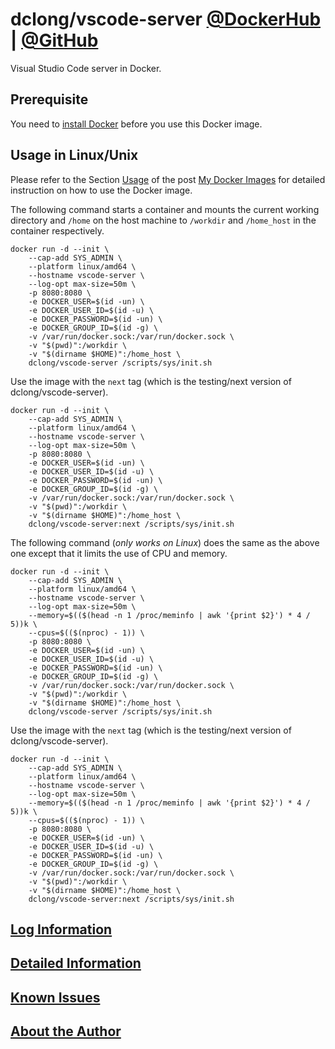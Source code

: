 # dclong/vscode-server [@DockerHub](https://hub.docker.com/r/dclong/vscode-server/) | [@GitHub](https://github.com/dclong/docker-vscode-server)

Visual Studio Code server in Docker.

## Prerequisite
You need to [install Docker](http://www.legendu.net/en/blog/docker-installation/) before you use this Docker image.


## Usage in Linux/Unix

Please refer to the Section
[Usage](http://www.legendu.net/en/blog/my-docker-images/#usage)
of the post [My Docker Images](http://www.legendu.net/en/blog/my-docker-images/) 
for detailed instruction on how to use the Docker image.

The following command starts a container 
and mounts the current working directory and `/home` on the host machine 
to `/workdir` and `/home_host` in the container respectively.
```
docker run -d --init \
    --cap-add SYS_ADMIN \
    --platform linux/amd64 \
    --hostname vscode-server \
    --log-opt max-size=50m \
    -p 8080:8080 \
    -e DOCKER_USER=$(id -un) \
    -e DOCKER_USER_ID=$(id -u) \
    -e DOCKER_PASSWORD=$(id -un) \
    -e DOCKER_GROUP_ID=$(id -g) \
    -v /var/run/docker.sock:/var/run/docker.sock \
    -v "$(pwd)":/workdir \
    -v "$(dirname $HOME)":/home_host \
    dclong/vscode-server /scripts/sys/init.sh
```
Use the image with the `next` tag (which is the testing/next version of dclong/vscode-server).
```
docker run -d --init \
    --cap-add SYS_ADMIN \
    --platform linux/amd64 \
    --hostname vscode-server \
    --log-opt max-size=50m \
    -p 8080:8080 \
    -e DOCKER_USER=$(id -un) \
    -e DOCKER_USER_ID=$(id -u) \
    -e DOCKER_PASSWORD=$(id -un) \
    -e DOCKER_GROUP_ID=$(id -g) \
    -v /var/run/docker.sock:/var/run/docker.sock \
    -v "$(pwd)":/workdir \
    -v "$(dirname $HOME)":/home_host \
    dclong/vscode-server:next /scripts/sys/init.sh
```
The following command (*only works on Linux*) does the same as the above one 
except that it limits the use of CPU and memory.
```
docker run -d --init \
    --cap-add SYS_ADMIN \
    --platform linux/amd64 \
    --hostname vscode-server \
    --log-opt max-size=50m \
    --memory=$(($(head -n 1 /proc/meminfo | awk '{print $2}') * 4 / 5))k \
    --cpus=$(($(nproc) - 1)) \
    -p 8080:8080 \
    -e DOCKER_USER=$(id -un) \
    -e DOCKER_USER_ID=$(id -u) \
    -e DOCKER_PASSWORD=$(id -un) \
    -e DOCKER_GROUP_ID=$(id -g) \
    -v /var/run/docker.sock:/var/run/docker.sock \
    -v "$(pwd)":/workdir \
    -v "$(dirname $HOME)":/home_host \
    dclong/vscode-server /scripts/sys/init.sh
```
Use the image with the `next` tag (which is the testing/next version of dclong/vscode-server).
```
docker run -d --init \
    --cap-add SYS_ADMIN \
    --platform linux/amd64 \
    --hostname vscode-server \
    --log-opt max-size=50m \
    --memory=$(($(head -n 1 /proc/meminfo | awk '{print $2}') * 4 / 5))k \
    --cpus=$(($(nproc) - 1)) \
    -p 8080:8080 \
    -e DOCKER_USER=$(id -un) \
    -e DOCKER_USER_ID=$(id -u) \
    -e DOCKER_PASSWORD=$(id -un) \
    -e DOCKER_GROUP_ID=$(id -g) \
    -v /var/run/docker.sock:/var/run/docker.sock \
    -v "$(pwd)":/workdir \
    -v "$(dirname $HOME)":/home_host \
    dclong/vscode-server:next /scripts/sys/init.sh
```
## [Log Information](http://www.legendu.net/en/blog/my-docker-images/#docker-container-logs)

## [Detailed Information](http://www.legendu.net/en/blog/my-docker-images/#list-of-images-and-detailed-information) 

## [Known Issues](http://www.legendu.net/en/blog/my-docker-images/#known-issues)

## [About the Author](http://www.legendu.net/pages/about)
